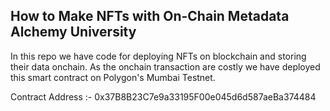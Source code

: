 ## How to Make NFTs with On-Chain Metadata Alchemy University

In this repo we have code for deploying NFTs on blockchain and storing their data onchain. As the onchain transaction are costly we have deployed this smart contract on Polygon's Mumbai Testnet.

Contract Address :- 
0x37B8B23C7e9a33195F00e045d6d587aeBa374484
